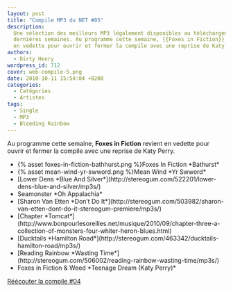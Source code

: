 ```yaml
---
layout: post
title: "Compile MP3 du NET #05"
description:
  Une sélection des meilleurs MP3 légalement disponibles au téléchargement des
  dernières semaines. Au programme cette semaine, {{Foxes in Fiction}} revient
  en vedette pour ouvrir et fermer la compile avec une reprise de Katy Perry.
authors:
  - Dirty Henry
wordpress_id: 712
cover: web-compile-5.png
date: 2010-10-11 15:54:04 +0200
categories:
  - Catégories
  - Artistes
tags:
  - Single
  - MP3
  - Bleeding Rainbow
---
```


Au programme cette semaine, **Foxes in Fiction** revient en vedette pour ouvrir
et fermer la compile avec une reprise de Katy Perry.

<ul class="polaroids">

<li><div class=polaroid>{% asset foxes-in-fiction-bathhurst.png %}Foxes In Fiction
*Bathurst*</div></li>
<li><div class=polaroid>{% asset mean-wind-yr-swword.png %}Mean Wind
*Yr Swword*</div></li>
<li><div class=polaroid>[<img412>Lower Dens
*Blue And Silver*](http://stereogum.com/522201/lower-dens-blue-and-silver/mp3s/)</div></li>
<li><div class=polaroid><img413>Seamonster
*Oh Appalachia*</div></li>
<li><div class=polaroid>[<img414>Sharon Van Etten
*Don’t Do It*](http://stereogum.com/503982/sharon-van-etten-dont-do-it-stereogum-premiere/mp3s/)</div></li>
<li><div class=polaroid>[<img415>Chapter
*Tomcat*](http://www.bonpourlesoreilles.net/musique/2010/09/chapter-three-a-collection-of-monsters-four-whiter-heron-blues.html)</div></li>
<li><div class=polaroid>[<img416>Ducktails
*Hamilton Road*](http://stereogum.com/463342/ducktails-hamilton-road/mp3s/)</div></li>
<li><div class=polaroid>[<img417>Reading Rainbow
*Wasting Time*](http://stereogum.com/506002/reading-rainbow-wasting-time/mp3s/)</div></li>
<li><div class=polaroid><img418>Foxes in Fiction & Weed
*Teenage Dream (Katy Perry)*</div></li>

</ul>

[Réécouter la compile #04](709)
